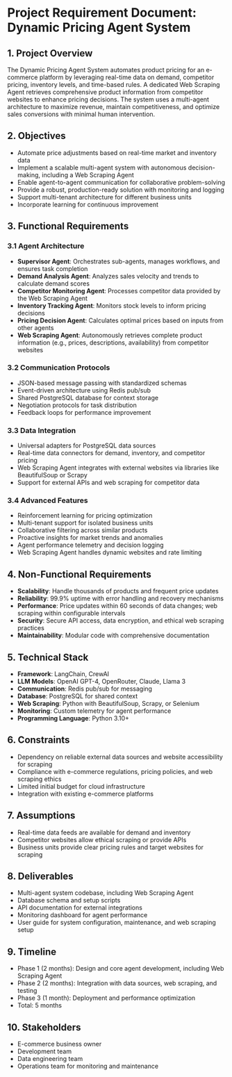 # Project Requirement Document: Dynamic Pricing Agent System

## 1. Project Overview
The Dynamic Pricing Agent System automates product pricing for an e-commerce platform by leveraging real-time data on demand, competitor pricing, inventory levels, and time-based rules. A dedicated Web Scraping Agent retrieves comprehensive product information from competitor websites to enhance pricing decisions. The system uses a multi-agent architecture to maximize revenue, maintain competitiveness, and optimize sales conversions with minimal human intervention.

## 2. Objectives
- Automate price adjustments based on real-time market and inventory data
- Implement a scalable multi-agent system with autonomous decision-making, including a Web Scraping Agent
- Enable agent-to-agent communication for collaborative problem-solving
- Provide a robust, production-ready solution with monitoring and logging
- Support multi-tenant architecture for different business units
- Incorporate learning for continuous improvement

## 3. Functional Requirements
### 3.1 Agent Architecture
- **Supervisor Agent**: Orchestrates sub-agents, manages workflows, and ensures task completion
- **Demand Analysis Agent**: Analyzes sales velocity and trends to calculate demand scores
- **Competitor Monitoring Agent**: Processes competitor data provided by the Web Scraping Agent
- **Inventory Tracking Agent**: Monitors stock levels to inform pricing decisions
- **Pricing Decision Agent**: Calculates optimal prices based on inputs from other agents
- **Web Scraping Agent**: Autonomously retrieves complete product information (e.g., prices, descriptions, availability) from competitor websites

### 3.2 Communication Protocols
- JSON-based message passing with standardized schemas
- Event-driven architecture using Redis pub/sub
- Shared PostgreSQL database for context storage
- Negotiation protocols for task distribution
- Feedback loops for performance improvement

### 3.3 Data Integration
- Universal adapters for PostgreSQL data sources
- Real-time data connectors for demand, inventory, and competitor pricing
- Web Scraping Agent integrates with external websites via libraries like BeautifulSoup or Scrapy
- Support for external APIs and web scraping for competitor data

### 3.4 Advanced Features
- Reinforcement learning for pricing optimization
- Multi-tenant support for isolated business units
- Collaborative filtering across similar products
- Proactive insights for market trends and anomalies
- Agent performance telemetry and decision logging
- Web Scraping Agent handles dynamic websites and rate limiting

## 4. Non-Functional Requirements
- **Scalability**: Handle thousands of products and frequent price updates
- **Reliability**: 99.9% uptime with error handling and recovery mechanisms
- **Performance**: Price updates within 60 seconds of data changes; web scraping within configurable intervals
- **Security**: Secure API access, data encryption, and ethical web scraping practices
- **Maintainability**: Modular code with comprehensive documentation

## 5. Technical Stack
- **Framework**: LangChain, CrewAI
- **LLM Models**: OpenAI GPT-4, OpenRouter, Claude, Llama 3
- **Communication**: Redis pub/sub for messaging
- **Database**: PostgreSQL for shared context
- **Web Scraping**: Python with BeautifulSoup, Scrapy, or Selenium
- **Monitoring**: Custom telemetry for agent performance
- **Programming Language**: Python 3.10+

## 6. Constraints
- Dependency on reliable external data sources and website accessibility for scraping
- Compliance with e-commerce regulations, pricing policies, and web scraping ethics
- Limited initial budget for cloud infrastructure
- Integration with existing e-commerce platforms

## 7. Assumptions
- Real-time data feeds are available for demand and inventory
- Competitor websites allow ethical scraping or provide APIs
- Business units provide clear pricing rules and target websites for scraping

## 8. Deliverables
- Multi-agent system codebase, including Web Scraping Agent
- Database schema and setup scripts
- API documentation for external integrations
- Monitoring dashboard for agent performance
- User guide for system configuration, maintenance, and web scraping setup

## 9. Timeline
- Phase 1 (2 months): Design and core agent development, including Web Scraping Agent
- Phase 2 (2 months): Integration with data sources, web scraping, and testing
- Phase 3 (1 month): Deployment and performance optimization
- Total: 5 months

## 10. Stakeholders
- E-commerce business owner
- Development team
- Data engineering team
- Operations team for monitoring and maintenance